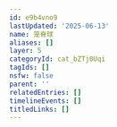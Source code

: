 ```yaml
---
id: e9b4vno9
lastUpdated: '2025-06-13'
name: 笼脊球
aliases: []
layer: 5
categoryId: cat_bZTj0Uqi
tagIds: []
nsfw: false
parent: ''
relatedEntries: []
timelineEvents: []
titledLinks: []
---
```


